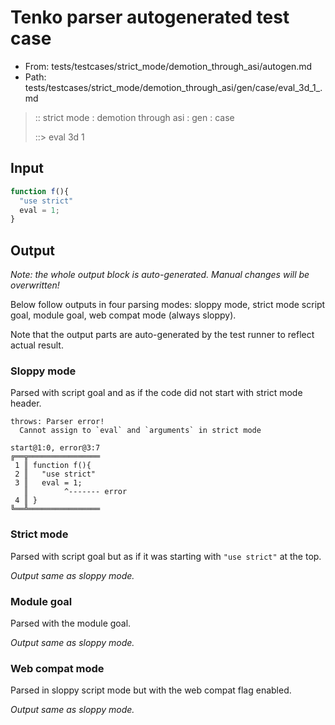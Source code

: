 # Tenko parser autogenerated test case

- From: tests/testcases/strict_mode/demotion_through_asi/autogen.md
- Path: tests/testcases/strict_mode/demotion_through_asi/gen/case/eval_3d_1_.md

> :: strict mode : demotion through asi : gen : case
>
> ::> eval 3d 1

## Input


`````js
function f(){ 
  "use strict"
  eval = 1;
}
`````

## Output

_Note: the whole output block is auto-generated. Manual changes will be overwritten!_

Below follow outputs in four parsing modes: sloppy mode, strict mode script goal, module goal, web compat mode (always sloppy).

Note that the output parts are auto-generated by the test runner to reflect actual result.

### Sloppy mode

Parsed with script goal and as if the code did not start with strict mode header.

`````
throws: Parser error!
  Cannot assign to `eval` and `arguments` in strict mode

start@1:0, error@3:7
╔══╦════════════════
 1 ║ function f(){
 2 ║   "use strict"
 3 ║   eval = 1;
   ║        ^------- error
 4 ║ }
╚══╩════════════════

`````

### Strict mode

Parsed with script goal but as if it was starting with `"use strict"` at the top.

_Output same as sloppy mode._

### Module goal

Parsed with the module goal.

_Output same as sloppy mode._

### Web compat mode

Parsed in sloppy script mode but with the web compat flag enabled.

_Output same as sloppy mode._
